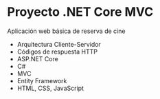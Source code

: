 # Proyecto .NET Core MVC
Aplicación web básica de reserva de cine

- Arquitectura Cliente-Servidor
- Códigos de respuesta HTTP
- ASP.NET Core
- C#
- MVC
- Entity Framework
- HTML, CSS, JavaScript 
